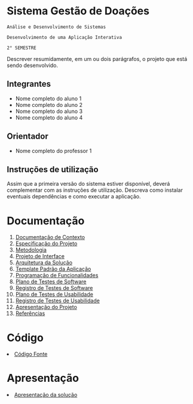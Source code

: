 # Sistema Gestão de Doações

`Análise e Desenvolvimento de Sistemas`

`Desenvolvimento de uma Aplicação Interativa`

`2° SEMESTRE`

Descrever resumidamente, em um ou dois parágrafos, o projeto que está sendo desenvolvido.

## Integrantes

* Nome completo do aluno 1
* Nome completo do aluno 2
* Nome completo do aluno 3
* Nome completo do aluno 4

## Orientador

* Nome completo do professor 1

## Instruções de utilização

Assim que a primeira versão do sistema estiver disponível, deverá complementar com as instruções de utilização. Descreva como instalar eventuais dependências e como executar a aplicação.

# Documentação

<ol>
<li><a href="docs/01-Documentação de Contexto.md"> Documentação de Contexto</a></li>
<li><a href="docs/02-Especificação do Projeto.md"> Especificação do Projeto</a></li>
<li><a href="docs/03-Metodologia.md"> Metodologia</a></li>
<li><a href="docs/04-Projeto de Interface.md"> Projeto de Interface</a></li>
<li><a href="docs/05-Arquitetura da Solução.md"> Arquitetura da Solução</a></li>
<li><a href="docs/06-Template Padrão da Aplicação.md"> Template Padrão da Aplicação</a></li>
<li><a href="docs/07-Programação de Funcionalidades.md"> Programação de Funcionalidades</a></li>
<li><a href="docs/08-Plano de Testes de Software.md"> Plano de Testes de Software</a></li>
<li><a href="docs/09-Registro de Testes de Software.md"> Registro de Testes de Software</a></li>
<li><a href="docs/10-Plano de Testes de Usabilidade.md"> Plano de Testes de Usabilidade</a></li>
<li><a href="docs/11-Registro de Testes de Usabilidade.md"> Registro de Testes de Usabilidade</a></li>
<li><a href="docs/12-Apresentação do Projeto.md"> Apresentação do Projeto</a></li>
<li><a href="docs/13-Referências.md"> Referências</a></li>
</ol>

# Código

<li><a href="src/README.md"> Código Fonte</a></li>

# Apresentação

<li><a href="presentation/README.md"> Apresentação da solução</a></li>
